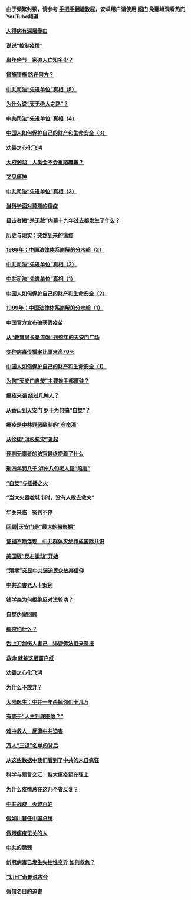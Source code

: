 #### 由于频繁封锁，请参考 [手把手翻墙教程](https://github.com/gfw-breaker/guides/wiki/)，安卓用户请使用 [网门](https://github.com/gfw-breaker/nogfw/blob/master/dl.md?t=02202000) 免翻墙观看热门YouTube频道 

#### [人得病有深层缘由](../pages/19/420864.md?t=02202000) 

#### [说说“控制疫情”](../pages/19/420831.md?t=02202000) 

#### [离年傍节　家破人亡知多少？](../pages/19/420563.md?t=02202000) 

#### [措施错施  路在何方？](../pages/19/420076.md?t=02202000) 

#### [中共司法“先进单位”真相（5）](../pages/19/419453.md?t=02202000) 

#### [为什么说“天无绝人之路”？](../pages/19/419618.md?t=02202000) 

#### [中共司法“先进单位”真相（4）](../pages/19/419452.md?t=02202000) 

#### [中国人如何保护自己的财产和生命安全（3）](../pages/19/419405.md?t=02202000) 

#### [劝善之心化飞鸿](../pages/19/418758.md?t=02202000) 

#### [大疫汹汹　人类会不会重蹈覆辙？](../pages/19/419691.md?t=02202000) 

#### [又见瘟神](../pages/19/419225.md?t=02202000) 

#### [中共司法“先进单位”真相（3）](../pages/19/419451.md?t=02202000) 

#### [当科学面对莫测的瘟疫](../pages/19/419625.md?t=02202000) 

#### [目击者揭“杀无赦”内幕十九年过去都发生了什么？](../pages/19/419617.md?t=02202000) 

#### [历史与现实：突然到来的瘟疫](../pages/19/419619.md?t=02202000) 

#### [1999年：中国法律体系崩解的分水岭（2）](../pages/19/419455.md?t=02202000) 

#### [中共司法“先进单位”真相（2）](../pages/19/419450.md?t=02202000) 

#### [中共司法“先进单位”真相（1）](../pages/19/419449.md?t=02202000) 

#### [中国人如何保护自己的财产和生命安全（2）](../pages/19/419404.md?t=02202000) 

#### [1999年：中国法律体系崩解的分水岭（1）](../pages/19/419454.md?t=02202000) 

#### [中国官方宣布破获假疫苗](../pages/19/419504.md?t=02202000) 

#### [从“教育局长是流氓”到蛇年的天安门广场](../pages/19/419470.md?t=02202000) 

#### [变种病毒传播率比原来高70％](../pages/19/419456.md?t=02202000) 

#### [中国人如何保护自己的财产和生命安全（1）](../pages/19/419403.md?t=02202000) 

#### [为何“天安门自焚”主要推手都遭殃？](../pages/19/419348.md?t=02202000) 

#### [瘟疫来袭 绕过几种人？](../pages/19/419349.md?t=02202000) 

#### [从香山到天安门 罗干为何搞“自焚”？](../pages/19/419270.md?t=02202000) 

#### [瘟疫是中共罪恶酿制的“夺命酒”](../pages/19/419223.md?t=02202000) 

#### [从徐栩“消极抗灾”说起](../pages/19/419224.md?t=02202000) 

#### [诬判无辜者的法官最终捞着了什么](../pages/19/419268.md?t=02202000) 

#### [刑四年罚八千 泸州八旬老人指“陷害”](../pages/19/419232.md?t=02202000) 

#### [“自焚”与插播之火](../pages/19/419226.md?t=02202000) 

#### [“当大火吞噬城市时，没有人敢去救火”](../pages/19/419077.md?t=02202000) 

#### [年关来临　冤判不停](../pages/19/419093.md?t=02202000) 

#### [回顾|天安门是“最大的摄影棚”](../pages/19/380866.md?t=02202000) 

#### [证据不断浮现　中共群体灭绝罪成国际共识](../pages/19/419031.md?t=02202000) 

#### [美国版“反右运动”开始](../pages/19/419030.md?t=02202000) 

#### [“清零”突显中共逼迫民众放弃信仰](../pages/19/418995.md?t=02202000) 

#### [中共迫害老人十案例](../pages/19/418831.md?t=02202000) 

#### [钱学森为何拒绝反对法轮功？](../pages/19/418905.md?t=02202000) 

#### [自焚伪案回顾](../pages/19/418799.md?t=02202000) 

#### [瘟疫怕什么？](../pages/19/418800.md?t=02202000) 

#### [舌上刀剑伤人害己　诽谤佛法招来恶报](../pages/19/418731.md?t=02202000) 

#### [救命 就差这层窗户纸](../pages/19/418706.md?t=02202000) 

#### [劝善之心化飞鸿](../pages/19/416766.md?t=02202000) 

#### [为什么不放弃？](../pages/19/418691.md?t=02202000) 

#### [大陆医生：中共一年杀掉你们十几万](../pages/19/418670.md?t=02202000) 

#### [有感于“人生到底图啥？”](../pages/19/418624.md?t=02202000) 

#### [难中救人　反遭中共迫害](../pages/19/418414.md?t=02202000) 

#### [万人“三退”名单的背后](../pages/19/418505.md?t=02202000) 

#### [从这些数据中我们看到了中共的末日疯狂](../pages/19/418420.md?t=02202000) 

#### [科学与预言交汇：特大瘟疫箭在弦上](../pages/19/418266.md?t=02202000) 

#### [为什么疫情总在这几个省反复？](../pages/19/418219.md?t=02202000) 

#### [中共战疫　火烧百姓](../pages/19/418220.md?t=02202000) 

#### [假如川普任中国总统](../pages/19/418174.md?t=02202000) 

#### [做跟瘟疫无关的人](../pages/19/418171.md?t=02202000) 

#### [中共的脆弱](../pages/19/418196.md?t=02202000) 

#### [新冠病毒已发生失控性变异 如何救急？](../pages/19/418032.md?t=02202000) 

#### [“幻日”奇景说古今](../pages/19/418033.md?t=02202000) 

#### [假借名目的迫害](../pages/19/418055.md?t=02202000) 

